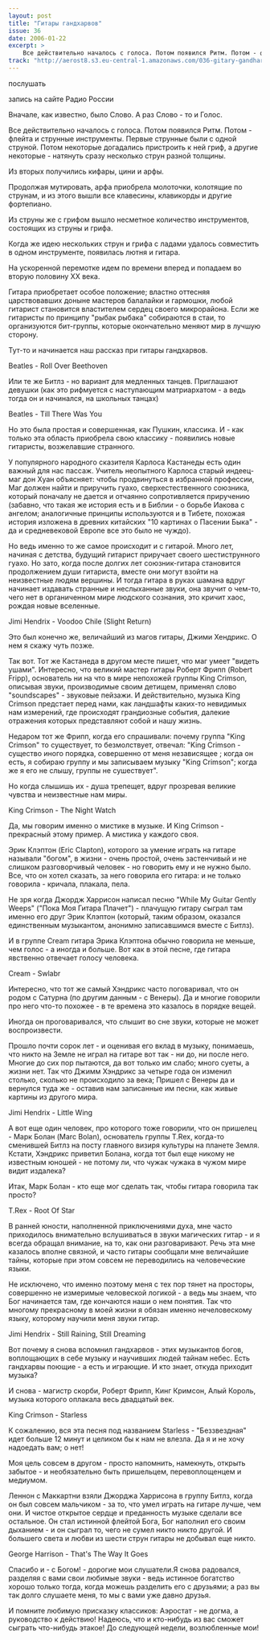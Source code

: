 ```yaml
---
layout: post
title: "Гитары гандхарвов"
issue: 36
date: 2006-01-22
excerpt: >
    Все действительно началось с голоса. Потом появился Ритм. Потом - флейта и струнные инструменты. Первые струнные были с одной струной. Потом некоторые догадались пристроить к ней гриф, а другие некоторые - натянуть сразу несколько струн разной толщины.
track: "http://aerost8.s3.eu-central-1.amazonaws.com/036-gitary-gandharvov.mp3"
---
```


послушать

запись на сайте Радио России

Вначале, как известно, было Слово. А раз Слово - то и Голос.

Все действительно началось с голоса. Потом появился Ритм. Потом - флейта и струнные инструменты. Первые струнные были с одной струной. Потом некоторые догадались пристроить к ней гриф, а другие некоторые - натянуть сразу несколько струн разной толщины.

Из вторых получились кифары, цини и арфы.

Продолжая мутировать, арфа приобрела молоточки, колотящие по струнам, и из этого вышли все клавесины, клавикорды и другие фортепиано.

Из струны же с грифом вышло несметное количество инструментов, состоящих из струны и грифа.

Когда же идею нескольких струн и грифа с ладами удалось совместить в одном инструменте, появилась лютня и гитара.

На ускоренной перемотке идем по времени вперед и попадаем во вторую половину XX века.

Гитара приобретает особое положение; властно оттесняя царствовавших доныне мастеров балалайки и гармошки, любой гитарист становится властителем сердец своего микрорайона. Если же гитаристы по принципу "рыбак рыбака" собираются в стаи, то организуются бит-группы, которые окончательно меняют мир в лучшую сторону.

Тут-то и начинается наш рассказ при гитары гандхарвов.

Beatles - Roll Over Beethoven

Или те же Битлз - но вариант для медленных танцев. Приглашают девушки (как это рифмуется с наступающим матриархатом - а ведь тогда он и начинался, на школьных танцах)

Beatles - Till There Was You

Но это была простая и совершенная, как Пушкин, классика. И - как только эта область приобрела свою классику - появились новые гитаристы, возжелавшие странного.

У популярного народного сказителя Карлоса Кастанеды есть один важный для нас пассаж. Учитель неопытного Карлоса старый индеец-маг дон Хуан объясняет: чтобы продвинуться в избранной профессии, Маг должен найти и приручить гуахо, сверхестественного союзника, который поначалу не дается и отчаянно сопротивляется приручению (забавно, что такая же история есть и в Библии - о борьбе Иакова с ангелом; аналогичные принципы используются и в Тибете, похожая история изложена в древних китайских "10 картинах о Пасении Быка" - да и средневековой Европе все это было не чуждо).

Но ведь именно то же самое происходит и с гитарой. Много лет, начиная с детства, будущий гитарист приручает своего шестиструнного гуахо. Но зато, когда после долгих лет союзник-гитара становится продолжением души гитариста, вместе они могут взойти на неизвестные людям вершины. И тогда гитара в руках шамана вдруг начинает издавать странные и неслыханные звуки, она звучит о чем-то, чего нет в органиченном мире людского сознания, это кричит хаос, рождая новые вселенные.

Jimi Hendrix - Voodoo Chile (Slight Return)

Это был конечно же, величайший из магов гитары, Джими Хендрикс. О нем я скажу чуть позже.

Так вот. Тот же Кастанеда в другом месте пишет, что маг умеет "видеть ушами". Интересно, что великий мастер гитары Роберт Фрипп (Robert Fripp), основатель ни на что в мире непохожей группы King Crimson, описывая звуки, производимые своим детищем, применял слово "soundscapes" - звуковые пейзажи. И действительно, музыка King Crimson предстает перед нами, как ландшафты каких-то невидимых нам измерений, где происходят грандиозные события, далекие отражения которых представляют собой и нашу жизнь.

Недаром тот же Фрипп, когда его спрашивали: почему группа "King Crimson" то существует, то безмолствует, отвечал: "King Crimson - существо иного порядка, совершенно от меня независящее ; когда он есть, я собираю группу и мы записываем музыку "King Crimson"; когда же я его не слышу, группы не сушествует".

Но когда слышишь их - душа трепещет, вдруг прозревая великие чувства и неизвестные нам миры.

King Crimson - The Night Watch

Да, мы говорим именно о мистике в музыке. И King Crimson - прекрасный этому пример. А мистика у каждого своя.

Эрик Клэптон (Eric Clapton), которого за умение играть на гитаре называли "богом", в жизни - очень простой, очень застенчивый и не слишком разговорчивый человек - но говорить ему и не нужно было. Все, что он хотел сказать, за него говорила его гитара: и не только говорила - кричала, плакала, пела.

Не зря когда Джордж Харрисон написал песню "While My Guitar Gently Weeps" ("Пока Моя Гитара Плачет") - плачущую гитару сыграл там именно его друг Эрик Клэптон (который, таким образом, оказался единственным музыкантом, анонимно записавшимся вместе с Битлз).

И в группе Cream гитара Эрика Клэптона обычно говорила не меньше, чем голос - а иногда и больше. Вот как в этой песне, где гитара явственно отвечает голосу человека.

Cream - Swlabr

Интересно, что тот же самый Хэндрикс часто поговаривал, что он родом с Сатурна (по другим данным - с Венеры). Да и многие говорили про него что-то похожее - в те времена это казалось в порядке вещей.

Иногда он проговаривался, что слышит во сне звуки, которые не может воспроизвести.

Прошло почти сорок лет - и оценивая его вклад в музыку, понимаешь, что никто на Земле не играл на гитаре вот так - ни до, ни после него. Многие до сих пор пытаются, да вот только им слабо; много суеты, а жизни нет. Так что Джимм Хэндрикс за четыре года он изменил столько, сколько не происходило за века; Пришел с Венеры да и вернулся туда же - оставив нам записанные им песни, как живые картины из другого мира.

Jimi Hendrix - Little Wing

А вот еще один человек, про которого тоже говорили, что он пришелец - Марк Болан (Marc Bolan), основатель группы T.Rex, когда-то сменившей Битлз на посту главного визиря культуры на планете Земля. Кстати, Хэндрикс приветил Болана, когда тот был еще никому не известным юношей - не потому ли, что чужак чужака в чужом мире видит издалека?

Итак, Марк Болан - кто еще мог сделать так, чтобы гитара говорила так просто?

T.Rex - Root Of Star

В ранней юности, наполненной приключениями духа, мне часто приходилось внимательно вслушиваться в звуки магических гитар - и я всегда обращал внимание, на то, как они разговаривают. Речь эта мне казалось вполне связной, и часто гитары сообщали мне величайшие тайны, которые при этом совсем не переводились на человеческие языки.

Не исключено, что именно поэтому меня с тех пор тянет на просторы, совершенно не измеримые человеской логикой - а ведь мы знаем, что Бог начинается там, где кончаются наши о нем понятия. Так что многому прекрасному в моей жизни я обязан именно нечеловескому языку, которому научили меня звуки гитар.

Jimi Hendrix - Still Raining, Still Dreaming

Вот почему я снова вспомнил гандхарвов - этих музыкантов богов, воплощающих в себе музыку и научивших людей тайнам небес. Есть гандхарвы поющие - а есть и играющие. И кто знает, откуда приходит музыка?

И снова - магистр скорби, Роберт Фрипп, Кинг Кримсон, Алый Король, музыка которого оплакала весь двадцатый век.

King Crimson - Starless

К сожалению, вся эта песня под названием Starless - "Беззвездная" идет больше 12 минут и целиком бы к нам не влезла. Да я и не хочу надоедать вам; о нет!

Моя цель совсем в другом - просто напомнить, намекнуть, открыть забытое - и необязательно быть пришельцем, перевоплощенцем и медиумом.

Леннон с Маккартни взяли Джорджа Харрисона в группу Битлз, когда он был совсем мальчиком - за то, что умел играть на гитаре лучше, чем они. И чистое открытое сердце и преданность музыке сделали все остальное. Он стал истинной флейтой Бога, Бог наполнил его своим дыханием - и он сыграл то, чего не сумел никто никто другой. И большего света и любви из шести струн гитары не добывал еще никто.

George Harrison - That's The Way It Goes

Спасибо и - с Богом! - дорогие мои слушатели.Я снова радовался, разделяя с вами свои любимые звуки - ведь истинное богатство хорошо только тогда, когда можешь разделить его с друзьями; а раз вы так долго слушаете меня, то мы с вами уже давно друзья.

И помните любимую приcказку классиков: Аэростат - не догма, а руководство к действию! Надеюсь, что и кто-нибудь из вас сможет сыграть что-нибудь этакое! До следующей недели, возлюбленные мои!
